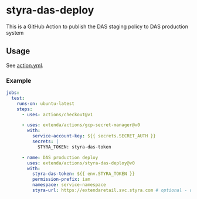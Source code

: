 # styra-das-deploy

This is a GitHub Action to publish the DAS staging policy to DAS production system

## Usage

See [action.yml](action.yml).

### Example

```yaml
jobs:
  test:
    runs-on: ubuntu-latest
    steps:
      - uses: actions/checkout@v1

      - uses: extenda/actions/gcp-secret-manager@v0
        with:
          service-account-key: ${{ secrets.SECRET_AUTH }}
          secrets: |
            STYRA_TOKEN: styra-das-token

      - name: DAS production deploy
        uses: extenda/actions/styra-das-deploy@v0
        with:
          styra-das-token: ${{ env.STYRA_TOKEN }}
          permission-prefix: iam
          namespace: service-namespace
          styra-url: https://extendaretail.svc.styra.com # optional - will default to extendaretail
```
